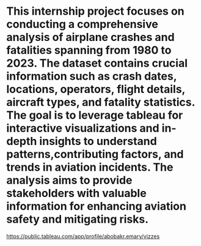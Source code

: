 # This internship project focuses on conducting a comprehensive analysis of airplane crashes and fatalities spanning from 1980 to 2023. The dataset contains crucial information such as crash dates, locations, operators, flight details, aircraft types, and fatality statistics. The goal is to leverage tableau for interactive visualizations and in-depth insights to understand patterns,contributing factors, and trends in aviation incidents. The analysis aims to provide stakeholders with valuable information for enhancing aviation safety and mitigating risks.​
https://public.tableau.com/app/profile/abobakr.emary/vizzes
